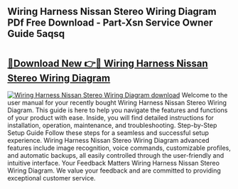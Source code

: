 ## Wiring Harness Nissan Stereo Wiring Diagram PDf Free Download - Part-Xsn Service Owner Guide 5aqsq

# <h2><a href="http://dfrhls.blite.top/?on=Wiring+Harness+Nissan+Stereo+Wiring+Diagram">🔗Download New 👉🔴 Wiring Harness Nissan Stereo Wiring Diagram</a></h2>

[![Wiring Harness Nissan Stereo Wiring Diagram download](https://i.imgur.com/lujVjoI.png)](http://dfrhls.blite.top/?on=Wiring+Harness+Nissan+Stereo+Wiring+Diagram)
Welcome to the user manual for your recently bought Wiring Harness Nissan Stereo Wiring Diagram. This guide is here to help you navigate the features and functions of your product with ease. Inside, you will find detailed instructions for installation, operation, maintenance, and troubleshooting. Step-by-Step Setup Guide Follow these steps for a seamless and successful setup experience. Wiring Harness Nissan Stereo Wiring Diagram advanced features include image recognition, voice commands, customizable profiles, and automatic backups, all easily controlled through the user-friendly and intuitive interface. Your Feedback Matters Wiring Harness Nissan Stereo Wiring Diagram. We value your feedback and are committed to providing exceptional customer service.
